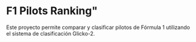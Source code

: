 # F1 Pilots Ranking"
 Este proyecto permite comparar y clasificar pilotos de Fórmula 1 utilizando el sistema de clasificación Glicko-2.
